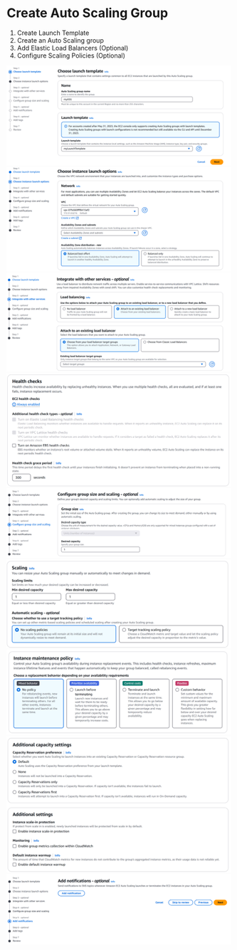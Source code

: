 # Create Auto Scaling Group
1. Create Launch Template
2. Create an Auto Scaling group
3. Add Elastic Load Balancers (Optional)
4. Configure Scaling Policies (Optional)

![asg_1.png](../diagrams/asg_1.png)
![asg_2.png](../diagrams/asg_2.png)
![asg_3.png](../diagrams/asg_3.png)
![asg_4.png](../diagrams/asg_4.png)
![asg_5.png](../diagrams/asg_5.png)
![asg_6.png](../diagrams/asg_6.png)
![asg_7.png](../diagrams/asg_7.png)
![asg_8.png](../diagrams/asg_8.png)
![asg_9.png](../diagrams/asg_9.png)

